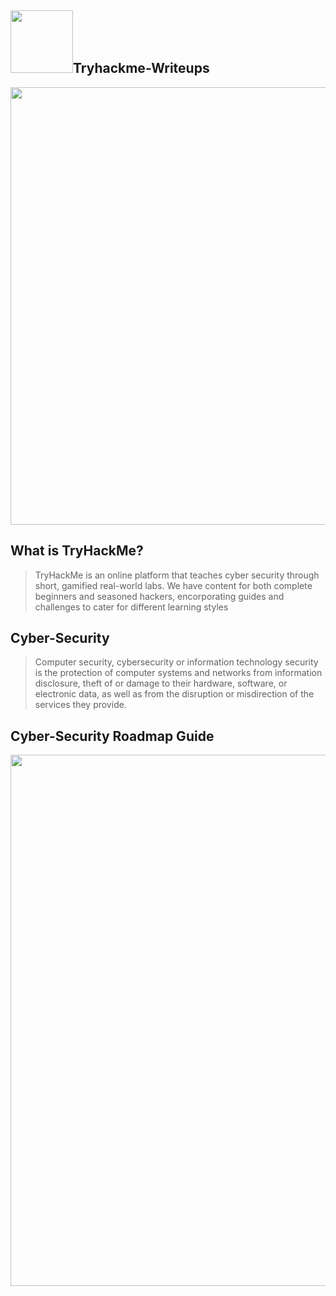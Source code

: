 ## <img src="https://assets.tryhackme.com/img/THMlogo.png" width="100px">Tryhackme-Writeups
<img src="https://blog.tryhackme.com/content/images/2020/08/1.png" width="700px">

## What is TryHackMe?
>TryHackMe is an online platform that teaches cyber security through short, gamified real-world labs. We have content for both complete beginners and seasoned hackers, encorporating guides and challenges to cater for different learning styles

## Cyber-Security
>Computer security, cybersecurity or information technology security is the protection of computer systems and networks from information disclosure, theft of or damage to their hardware, software, or electronic data, as well as from the disruption or misdirection of the services they provide.

## Cyber-Security Roadmap Guide
<img src="https://www.pauljerimy.com/OC/Security%20Certification%20Progression%20Chart%20v7.0.png" width="850px"> 
